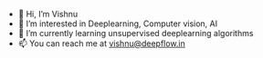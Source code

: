 - 👋 Hi, I’m Vishnu
- 👀 I’m interested in Deeplearning, Computer vision, AI
- 🌱 I’m currently learning unsupervised deeplearning algorithms 
- 📫 You can reach me at vishnu@deepflow.in

<!---
vishnuexe/vishnuexe is a ✨ special ✨ repository because its `README.md` (this file) appears on your GitHub profile.
You can click the Preview link to take a look at your changes.
--->
